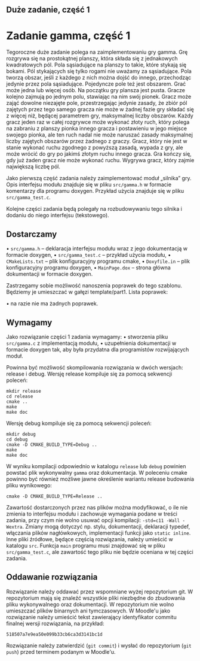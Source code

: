 ## Duże zadanie, część 1

# Zadanie gamma, część 1

Tegoroczne duże zadanie polega na zaimplementowaniu gry gamma. Grę rozgrywa się na prostokątnej planszy,
która składa się z jednakowych kwadratowych pól. Pola sąsiadujące na planszy to takie, które stykają się bokami.
Pól stykających się tylko rogami nie uważamy za sąsiadujące. Pola tworzą obszar, jeśli z każdego z nich można
dojść do innego, przechodząc jedynie przez pola sąsiadujące. Pojedyncze pole też jest obszarem. Grać może
jedna lub więcej osób. Na początku gry plansza jest pusta. Gracze kolejno zajmują po jednym polu, stawiając na
nim swój pionek. Gracz może zająć dowolne niezajęte pole, przestrzegając jedynie zasady, że zbiór pól zajętych
przez tego samego gracza nie może w żadnej fazie gry składać się z więcej niż, będącej parametrem gry,
maksymalnej liczby obszarów. Każdy gracz jeden raz w całej rozgrywce może wykonać złoty ruch, który polega
na zabraniu z planszy pionka innego gracza i postawieniu w jego miejsce swojego pionka, ale ten ruch nadal nie
może naruszać zasady maksymalnej liczby zajętych obszarów przez żadnego z graczy. Gracz, który nie jest w
stanie wykonać ruchu zgodnego z powyższą zasadą, wypada z gry, ale może wrócić do gry po jakimś złotym
ruchu innego gracza. Gra kończy się, gdy już żaden gracz nie może wykonać ruchu. Wygrywa gracz, który zajmie
największą liczbę pól.

Jako pierwszą część zadania należy zaimplementować moduł „silnika” gry. Opis interfejsu modułu znajduje się w
pliku `src/gamma.h` w formacie komentarzy dla programu doxygen. Przykład użycia znajduje się w pliku
`src/gamma_test.c`.

Kolejne części zadania będą polegały na rozbudowywaniu tego silnika i dodaniu do niego interfejsu (tekstowego).

## Dostarczamy

• `src/gamma.h` – deklaracja interfejsu modułu wraz z jego dokumentacją w formacie doxygen,
• `src/gamma_test.c` – przykład użycia modułu,
• `CMakeLists.txt` – plik konfiguracyjny programu cmake,
• `Doxyfile.in` – plik konfiguracyjny programu doxygen,
• `MainPage.dox` – strona główna dokumentacji w formacie doxygen.

Zastrzegamy sobie możliwość nanoszenia poprawek do tego szablonu. Będziemy je umieszczać w gałęzi
template/part1. Lista poprawek:

• na razie nie ma żadnych poprawek.

## Wymagamy

Jako rozwiązanie części 1 zadania wymagamy:
• stworzenia pliku `src/gamma.c` z implementacją modułu,
• uzupełnienia dokumentacji w formacie doxygen tak, aby była przydatna dla programistów rozwijających moduł.

Powinna być możliwość skompilowania rozwiązania w dwóch wersjach: release i debug. Wersję release
kompiluje się za pomocą sekwencji poleceń:
```
mkdir release
cd release
cmake ..
make
make doc
```
Wersję debug kompiluje się za pomocą sekwencji poleceń:
```
mkdir debug
cd debug
cmake -D CMAKE_BUILD_TYPE=Debug ..
make
make doc
```

W wyniku kompilacji odpowiednio w katalogu `release` lub `debug` powinien powstać plik wykonywalny `gamma`
oraz dokumentacja. W poleceniu cmake powinno być również możliwe jawne określenie wariantu release
budowania pliku wynikowego:

```
cmake -D CMAKE_BUILD_TYPE=Release ..
```

Zawartość dostarczonych przez nas plików można modyfikować, o ile nie zmienia to interfejsu modułu i
zachowuje wymagania podane w treści zadania, przy czym nie wolno usuwać opcji kompilacji:
`-std=c11 -Wall -Wextra`. Zmiany mogą dotyczyć np. stylu, dokumentacji, deklaracji typedef, włączania plików
nagłówkowych, implementacji funkcji jako `static inline`. Inne pliki źródłowe, będące częścią rozwiązania,
należy umieścić w katalogu `src`. Funkcja `main` programu musi znajdować się w pliku `src/gamma_test.c`, ale
zawartość tego pliku nie będzie oceniana w tej części zadania.

## Oddawanie rozwiązania


Rozwiązanie należy oddawać przez wspomniane wyżej repozytorium git. W repozytorium mają się znaleźć
wszystkie pliki niezbędne do zbudowania pliku wykonywalnego oraz dokumentacji. W repozytorium nie wolno
umieszczać plików binarnych ani tymczasowych. W Moodle'u jako rozwiązanie należy umieścić tekst zawierający
identyfikator commitu finalnej wersji rozwiązania, na przykład:

```
518507a7e9ea50e099b33cb6ca3d3141bc1d
```

Rozwiązanie należy zatwierdzić (`git commit`) i wysłać do repozytorium (`git push`) przed terminem podanym
w Moodle'u.
